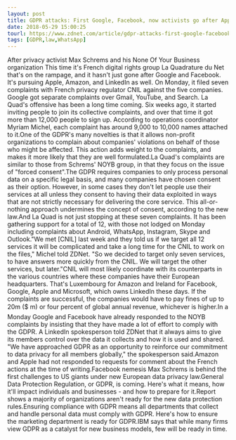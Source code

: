 ```yaml
---
layout: post
title: GDPR attacks: First Google, Facebook, now activists go after Apple, Amazon, LinkedIn
date: 2018-05-29 15:00:25
tourl: https://www.zdnet.com/article/gdpr-attacks-first-google-facebook-now-activists-go-after-apple-amazon-linkedin/
tags: [GDPR,law,WhatsApp]
---
```

After privacy activist Max Schrems and his None Of Your Business organization This time it's French digital rights group La Quadrature du Net that's on the rampage, and it hasn't just gone after Google and Facebook. It's pursuing Apple, Amazon, and LinkedIn as well. On Monday, it filed seven complaints with French privacy regulator CNIL against the five companies. Google got separate complaints over Gmail, YouTube, and Search. La Quad's offensive has been a long time coming. Six weeks ago, it started inviting people to join its collective complaints, and over that time it got more than 12,000 people to sign up. According to operations coordinator Myriam Michel, each complaint has around 9,000 to 10,000 names attached to it.One of the GDPR's many novelties is that it allows non-profit organizations to complain about companies' violations on behalf of those who might be affected. This action adds weight to the complaints, and makes it more likely that they are well formulated.La Quad's complaints are similar to those from Schrems' NOYB group, in that they focus on the issue of "forced consent".The GDPR requires companies to only process personal data on a specific legal basis, and many companies have chosen consent as their option. However, in some cases they don't let people use their services at all unless they consent to having their data exploited in ways that are not strictly necessary for delivering the core service. This all-or-nothing approach undermines the concept of consent, according to the new law.And La Quad is not just stopping at these seven complaints. It has been gathering support for a total of 12, with those not lodged on Monday including complaints about Android, WhatsApp, Instagram, Skype and Outlook."We met [CNIL] last week and they told us if we target all 12 services it will be complicated and take a long time for the CNIL to work on the files," Michel told ZDNet. "So we decided to target only seven services, to have answers more quickly from the CNIL. We will target the other services, but later."CNIL will most likely coordinate with its counterparts in the various countries where these companies have their European headquarters. That's Luxembourg for Amazon and Ireland for Facebook, Google, Apple and Microsoft, which owns LinkedIn these days. If the complaints are successful, the companies would have to pay fines of up to 20m ($ m) or four percent of global annual revenue, whichever is higher.In a Monday Google and Facebook have already responded to the NOYB complaints by insisting that they have made a lot of effort to comply with the GDPR. A LinkedIn spokesperson told ZDNet that it always aims to give its members control over the data it collects and how it is used and shared. "We have approached GDPR as an opportunity to reinforce our commitment to data privacy for all members globally," the spokesperson said.Amazon and Apple had not responded to requests for comment about the French actions at the time of writing.Facebook nemesis Max Schrems is behind the first challenges to US giants under new European data privacy law.General Data Protection Regulation, or GDPR, is coming. Here's what it means, how it'll impact individuals and businesses - and how to prepare for it.Report shows a majority of organizations aren't ready for the new data protection rules.Ensuring compliance with GDPR means all departments that collect and handle personal data must comply with GDPR. Here's how to ensure the marketing department is ready for GDPR.IBM says that while many firms view GDPR as a catalyst for new business models, few will be ready in time.